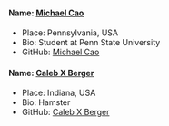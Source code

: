 #### Name: [Michael Cao](https://github.com/mcao)
- Place: Pennsylvania, USA
- Bio: Student at Penn State University
- GitHub: [Michael Cao](https://github.com/mcao)
#### Name: [Caleb X Berger](https://github.com/c-x-berger)
- Place: Indiana, USA
- Bio: Hamster 
- GitHub: [Caleb X Berger](https://github.com/c-x-berger)
